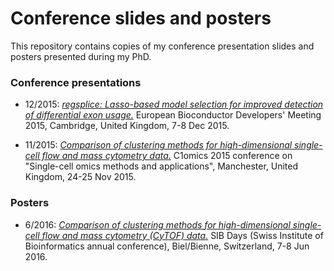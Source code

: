 # Conference slides and posters

This repository contains copies of my conference presentation slides and posters presented during my PhD.


### Conference presentations

- 12/2015: [*regsplice: Lasso-based model selection for improved detection of differential exon usage.*](Bioconductor2015_regsplice_Lukas_Weber_20151208.pdf) European Bioconductor Developers' Meeting 2015, Cambridge, United Kingdom, 7-8 Dec 2015.

- 11/2015: [*Comparison of clustering methods for high-dimensional single-cell flow and mass cytometry data.*](Lukas_Weber_C1omics_clustering_comparison_20151125.pdf) C1omics 2015 conference on "Single-cell omics methods and applications", Manchester, United Kingdom, 24-25 Nov 2015.


### Posters

- 6/2016: [*Comparison of clustering methods for high-dimensional single-cell flow and mass cytometry (CyTOF) data.*](Clustering_poster_SIB_Days_Lukas_Weber_7Jun2016.pdf) SIB Days (Swiss Institute of Bioinformatics annual conference), Biel/Bienne, Switzerland, 7-8 Jun 2016.

